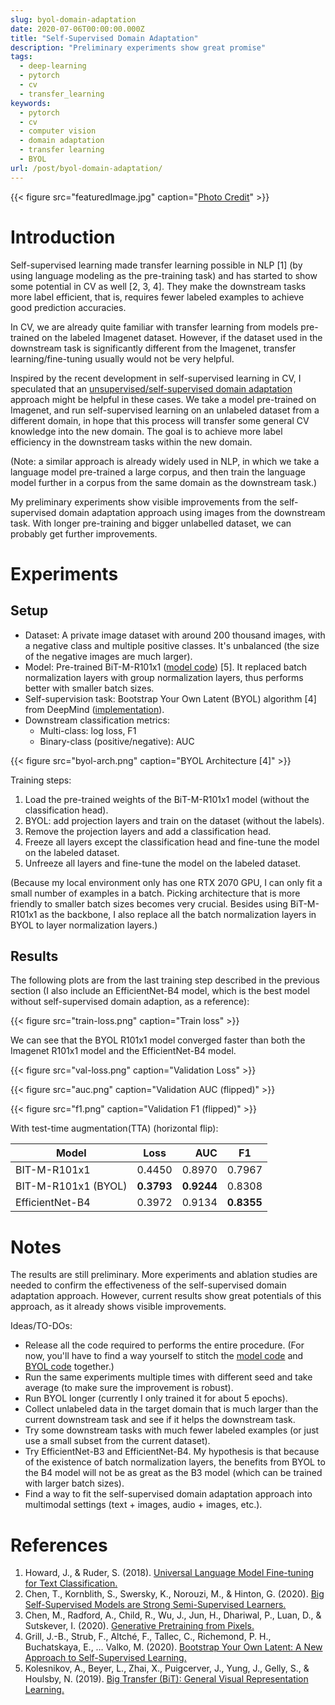 ```yaml
---
slug: byol-domain-adaptation
date: 2020-07-06T00:00:00.000Z
title: "Self-Supervised Domain Adaptation"
description: "Preliminary experiments show great promise"
tags:
  - deep-learning
  - pytorch
  - cv
  - transfer_learning
keywords:
  - pytorch
  - cv
  - computer vision
  - domain adaptation
  - transfer learning
  - BYOL
url: /post/byol-domain-adaptation/
---
```


{{< figure src="featuredImage.jpg" caption="[Photo Credit](https://unsplash.com/photos/nmtE9CbI5Jk)" >}}

# Introduction

Self-supervised learning made transfer learning possible in NLP [1] (by using language modeling as the pre-training task) and has started to show some potential in CV as well [2, 3, 4]. They make the downstream tasks more label efficient, that is, requires fewer labeled examples to achieve good prediction accuracies.

In CV, we are already quite familiar with transfer learning from models pre-trained on the labeled Imagenet dataset. However, if the dataset used in the downstream task is significantly different from the Imagenet, transfer learning/fine-tuning usually would not be very helpful.

Inspired by the recent development in self-supervised learning in CV, I speculated that an [unsupervised/self-supervised domain adaptation](https://www.wikiwand.com/en/Domain_adaptation#/The_different_types_of_domain_adaptation) approach might be helpful in these cases. We take a model pre-trained on Imagenet, and run self-supervised learning on an unlabeled dataset from a different domain, in hope that this process will transfer some general CV knowledge into the new domain. The goal is to achieve more label efficiency in the downstream tasks within the new domain.

(Note: a similar approach is already widely used in NLP, in which we take a language model pre-trained a large corpus, and then train the language model further in a corpus from the same domain as the downstream task.)

My preliminary experiments show visible improvements from the self-supervised domain adaptation approach using images from the downstream task. With longer pre-training and bigger unlabelled dataset, we can probably get further improvements.

# Experiments

## Setup

- Dataset: A private image dataset with around 200 thousand images, with a negative class and multiple positive classes. It's unbalanced (the size of the negative images are much larger).
- Model: Pre-trained BiT-M-R101x1 ([model code](https://gist.github.com/ceshine/d435f4be732225d497cdae956b4d39c7)) [5]. It replaced batch normalization layers with group normalization layers, thus performs better with smaller batch sizes.
- Self-supervision task: Bootstrap Your Own Latent (BYOL) algorithm [4] from DeepMind ([implementation](https://github.com/ceshine/byol-pytorch)).
- Downstream classification metrics:
  - Multi-class: log loss, F1
  - Binary-class (positive/negative): AUC

{{< figure src="byol-arch.png" caption="BYOL Architecture [4]" >}}

Training steps:

1. Load the pre-trained weights of the BiT-M-R101x1 model (without the classification head).
1. BYOL: add projection layers and train on the dataset (without the labels).
1. Remove the projection layers and add a classification head.
1. Freeze all layers except the classification head and fine-tune the model on the labeled dataset.
1. Unfreeze all layers and fine-tune the model on the labeled dataset.

(Because my local environment only has one RTX 2070 GPU, I can only fit a small number of examples in a batch. Picking architecture that is more friendly to smaller batch sizes becomes very crucial. Besides using BiT-M-R101x1 as the backbone, I also replace all the batch normalization layers in BYOL to layer normalization layers.)

## Results

The following plots are from the last training step described in the previous section (I also include an EfficientNet-B4 model, which is the best model without self-supervised domain adaption, as a reference):

{{< figure src="train-loss.png" caption="Train loss" >}}

We can see that the BYOL R101x1 model converged faster than both the Imagenet R101x1 model and the EfficientNet-B4 model.

{{< figure src="val-loss.png" caption="Validation Loss" >}}

{{< figure src="auc.png" caption="Validation AUC (flipped)" >}}

{{< figure src="f1.png" caption="Validation F1 (flipped)" >}}

With test-time augmentation(TTA) (horizontal flip):

| Model               | Loss       |        AUC | F1         |
| ------------------- | ---------- | ---------: | ---------- |
| BIT-M-R101x1        | 0.4450     |     0.8970 | 0.7967     |
| BIT-M-R101x1 (BYOL) | **0.3793** | **0.9244** | 0.8308     |
| EfficientNet-B4     | 0.3972     |     0.9134 | **0.8355** |

# Notes

The results are still preliminary. More experiments and ablation studies are needed to confirm the effectiveness of the self-supervised domain adaptation approach. However, current results show great potentials of this approach, as it already shows visible improvements.

Ideas/TO-DOs:

- Release all the code required to performs the entire procedure. (For now, you'll have to find a way yourself to stitch the [model code](https://gist.github.com/ceshine/d435f4be732225d497cdae956b4d39c7) and [BYOL code](https://github.com/ceshine/byol-pytorch) together.)
- Run the same experiments multiple times with different seed and take average (to make sure the improvement is robust).
- Run BYOL longer (currently I only trained it for about 5 epochs).
- Collect unlabeled data in the target domain that is much larger than the current downstream task and see if it helps the downstream task.
- Try some downstream tasks with much fewer labeled examples (or just use a small subset from the current dataset).
- Try EfficientNet-B3 and EfficientNet-B4. My hypothesis is that because of the existence of batch normalization layers, the benefits from BYOL to the B4 model will not be as great as the B3 model (which can be trained with larger batch sizes).
- Find a way to fit the self-supervised domain adaptation approach into multimodal settings (text + images, audio + images, etc.).

# References

1. Howard, J., & Ruder, S. (2018). [Universal Language Model Fine-tuning for Text Classification.](http://arxiv.org/abs/1801.06146)
1. Chen, T., Kornblith, S., Swersky, K., Norouzi, M., & Hinton, G. (2020). [Big Self-Supervised Models are Strong Semi-Supervised Learners.](http://arxiv.org/abs/2006.10029)
1. Chen, M., Radford, A., Child, R., Wu, J., Jun, H., Dhariwal, P., Luan, D., & Sutskever, I. (2020). [Generative Pretraining from Pixels.](https://cdn.openai.com/papers/Generative_Pretraining_from_Pixels_V2.pdf)
1. Grill, J.-B., Strub, F., Altché, F., Tallec, C., Richemond, P. H., Buchatskaya, E., … Valko, M. (2020). [Bootstrap Your Own Latent: A New Approach to Self-Supervised Learning.](http://arxiv.org/abs/2006.07733)
1. Kolesnikov, A., Beyer, L., Zhai, X., Puigcerver, J., Yung, J., Gelly, S., & Houlsby, N. (2019). [Big Transfer (BiT): General Visual Representation Learning.](http://arxiv.org/abs/1912.11370)
